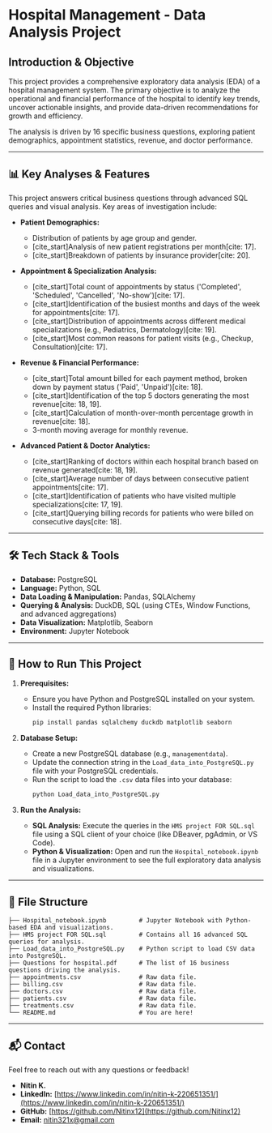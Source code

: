 # Hospital Management - Data Analysis Project

## Introduction & Objective

This project provides a comprehensive exploratory data analysis (EDA) of a hospital management system. The primary objective is to analyze the operational and financial performance of the hospital to identify key trends, uncover actionable insights, and provide data-driven recommendations for growth and efficiency.

The analysis is driven by 16 specific business questions, exploring patient demographics, appointment statistics, revenue, and doctor performance.

***

## 📊 Key Analyses & Features

This project answers critical business questions through advanced SQL queries and visual analysis. Key areas of investigation include:

* **Patient Demographics:**
    * Distribution of patients by age group and gender.
    * [cite_start]Analysis of new patient registrations per month[cite: 17].
    * [cite_start]Breakdown of patients by insurance provider[cite: 20].

* **Appointment & Specialization Analysis:**
    * [cite_start]Total count of appointments by status ('Completed', 'Scheduled', 'Cancelled', 'No-show')[cite: 17].
    * [cite_start]Identification of the busiest months and days of the week for appointments[cite: 17].
    * [cite_start]Distribution of appointments across different medical specializations (e.g., Pediatrics, Dermatology)[cite: 19].
    * [cite_start]Most common reasons for patient visits (e.g., Checkup, Consultation)[cite: 17].

* **Revenue & Financial Performance:**
    * [cite_start]Total amount billed for each payment method, broken down by payment status ('Paid', 'Unpaid')[cite: 18].
    * [cite_start]Identification of the top 5 doctors generating the most revenue[cite: 18, 19].
    * [cite_start]Calculation of month-over-month percentage growth in revenue[cite: 18].
    * 3-month moving average for monthly revenue.

* **Advanced Patient & Doctor Analytics:**
    * [cite_start]Ranking of doctors within each hospital branch based on revenue generated[cite: 18, 19].
    * [cite_start]Average number of days between consecutive patient appointments[cite: 17].
    * [cite_start]Identification of patients who have visited multiple specializations[cite: 17, 19].
    * [cite_start]Querying billing records for patients who were billed on consecutive days[cite: 18].

***

## 🛠️ Tech Stack & Tools

* **Database:** PostgreSQL
* **Language:** Python, SQL
* **Data Loading & Manipulation:** Pandas, SQLAlchemy
* **Querying & Analysis:** DuckDB, SQL (using CTEs, Window Functions, and advanced aggregations)
* **Data Visualization:** Matplotlib, Seaborn
* **Environment:** Jupyter Notebook

***

## 🚀 How to Run This Project

1.  **Prerequisites:**
    * Ensure you have Python and PostgreSQL installed on your system.
    * Install the required Python libraries:
        ```bash
        pip install pandas sqlalchemy duckdb matplotlib seaborn
        ```

2.  **Database Setup:**
    * Create a new PostgreSQL database (e.g., `managementdata`).
    * Update the connection string in the `Load_data_into_PostgreSQL.py` file with your PostgreSQL credentials.
    * Run the script to load the `.csv` data files into your database:
        ```bash
        python Load_data_into_PostgreSQL.py
        ```

3.  **Run the Analysis:**
    * **SQL Analysis:** Execute the queries in the `HMS project FOR SQL.sql` file using a SQL client of your choice (like DBeaver, pgAdmin, or VS Code).
    * **Python & Visualization:** Open and run the `Hospital_notebook.ipynb` file in a Jupyter environment to see the full exploratory data analysis and visualizations.

***

## 📂 File Structure

```
├── Hospital_notebook.ipynb         # Jupyter Notebook with Python-based EDA and visualizations.
├── HMS project FOR SQL.sql         # Contains all 16 advanced SQL queries for analysis.
├── Load_data_into_PostgreSQL.py    # Python script to load CSV data into PostgreSQL.
├── Questions for hospital.pdf      # The list of 16 business questions driving the analysis.
├── appointments.csv                # Raw data file.
├── billing.csv                     # Raw data file.
├── doctors.csv                     # Raw data file.
├── patients.csv                    # Raw data file.
├── treatments.csv                  # Raw data file.
└── README.md                       # You are here!
```

***

## 📬 Contact

Feel free to reach out with any questions or feedback!

* **Nitin K.**
* **LinkedIn:** [https://www.linkedin.com/in/nitin-k-220651351/](https://www.linkedin.com/in/nitin-k-220651351/)
* **GitHub:** [https://github.com/Nitinx12](https://github.com/Nitinx12)
* **Email:** [nitin321x@gmail.com](mailto:nitin321x@gmail.com)

